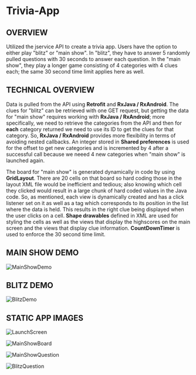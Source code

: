 # Trivia-App

**OVERVIEW**
----------
Utilized the jservice API to create a trivia app. Users have the option to either play "blitz" or "main show". In "blitz", they have to answer 5 randomly pulled questions with 30 seconds to answer each question. In the "main show", they play a longer game consisting of 4 categories with 4 clues each; the same 30 second time limit applies here as well.

**TECHNICAL OVERVIEW**
--------------------
Data is pulled from the API using **Retrofit** and **RxJava / RxAndroid**. The clues for "blitz" can be retrieved with one GET request, but getting the data for "main show" requires working with **RxJava / RxAndroid**; more specifically, we need to retrieve the categories from the API and then for **each** category returned we need to use its ID to get the clues for that category. So, **RxJava / RxAndroid** provides more flexibility in terms of avoiding nested callbacks. An integer stored in **Shared preferences** is used for the offset to get new categories and is incremented by 4 after a successful call because we neeed 4 new categories when "main show" is launched again.

The board for "main show" is generated dynamically in code by using **GridLayout**. There are 20 cells on that board so hard coding those in the layout XML file would be inefficient and tedious; also knowing which cell they clicked would result in a large chunk of hard coded values in the Java code. So, as mentioned, each view is dynamically created and has a click listener set on it as well as a tag which corresponds to its position in the list where the data is held. This results in the right clue being displayed when the user clicks on a cell. **Shape drawables** defined in XML are used for styling the cells as well as the views that display the highscores on the main screen and the views that display clue information. **CountDownTimer** is used to enforce the 30 second time limit.

**MAIN SHOW DEMO**
----------------
![MainShowDemo](https://github.com/NicholasSamaroo/Trivia-App/blob/main/demo/main_show_demo.gif)

**BLITZ DEMO**
------------
![BlitzDemo](https://github.com/NicholasSamaroo/Trivia-App/blob/main/demo/blitz_demo.gif)

**STATIC APP IMAGES**
-------------------
![LaunchScreen](https://github.com/NicholasSamaroo/Trivia-App/blob/main/staticImages/launch_screen.jpg)

![MainShowBoard](https://github.com/NicholasSamaroo/Trivia-App/blob/main/staticImages/main_show_board.png)

![MainShowQuestion](https://github.com/NicholasSamaroo/Trivia-App/blob/main/staticImages/main_show_question.png)

![BlitzQuestion](https://github.com/NicholasSamaroo/Trivia-App/blob/main/staticImages/blitz_question.png)
